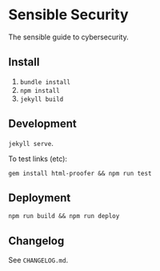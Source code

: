 # Sensible Security

The sensible guide to cybersecurity.

## Install

1. `bundle install`
2. `npm install`
3. `jekyll build`

## Development

`jekyll serve`.

To test links (etc):

`gem install html-proofer && npm run test`

## Deployment

`npm run build && npm run deploy`

## Changelog

See `CHANGELOG.md`.